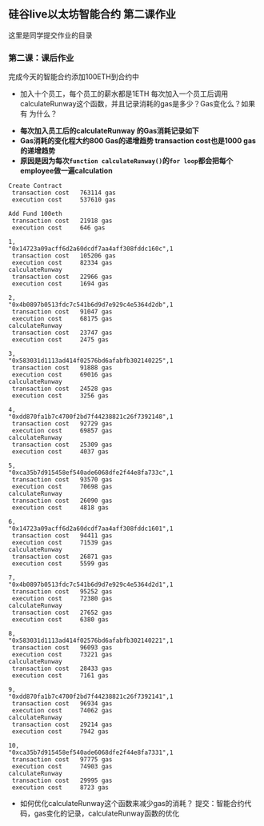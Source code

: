 ## 硅谷live以太坊智能合约 第二课作业
这里是同学提交作业的目录

### 第二课：课后作业
完成今天的智能合约添加100ETH到合约中
- 加入十个员工，每个员工的薪水都是1ETH
每次加入一个员工后调用calculateRunway这个函数，并且记录消耗的gas是多少？Gas变化么？如果有 为什么？

* **每次加入员工后的calculateRunway 的Gas消耗记录如下**
* **Gas消耗的变化程大约800 Gas的递增趋势 transaction cost也是1000 gas的递增趋势**
* **原因是因为每次`function calculateRunway()`的`for loop`都会把每个employee做一遍calculation**
        
````
Create Contract
 transaction cost 	763114 gas 
 execution cost 	537610 gas 

Add Fund 100eth
 transaction cost 	21918 gas 
 execution cost 	646 gas 

1, 
"0x14723a09acff6d2a60dcdf7aa4aff308fddc160c",1
 transaction cost 	105206 gas 
 execution cost 	82334 gas
calculateRunway
 transaction cost 	22966 gas 
 execution cost 	1694 gas 

2,
"0x4b0897b0513fdc7c541b6d9d7e929c4e5364d2db",1
 transaction cost 	91047 gas 
 execution cost 	68175 gas 
calculateRunway
 transaction cost 	23747 gas 
 execution cost 	2475 gas 

3,
"0x583031d1113ad414f02576bd6afabfb302140225",1
 transaction cost 	91888 gas 
 execution cost 	69016 gas 
calculateRunway
 transaction cost 	24528 gas 
 execution cost 	3256 gas 

4,
"0xdd870fa1b7c4700f2bd7f44238821c26f7392148",1
 transaction cost 	92729 gas 
 execution cost 	69857 gas 
calculateRunway
 transaction cost 	25309 gas 
 execution cost 	4037 gas 

5,
"0xca35b7d915458ef540ade6068dfe2f44e8fa733c",1
 transaction cost 	93570 gas 
 execution cost 	70698 gas 
calculateRunway
 transaction cost 	26090 gas 
 execution cost 	4818 gas 

6,
"0x14723a09acff6d2a60dcdf7aa4aff308fddc1601",1
 transaction cost 	94411 gas 
 execution cost 	71539 gas 
calculateRunway
 transaction cost 	26871 gas 
 execution cost 	5599 gas 

7,
"0x4b0897b0513fdc7c541b6d9d7e929c4e5364d2d1",1
 transaction cost 	95252 gas 
 execution cost 	72380 gas 
calculateRunway
 transaction cost 	27652 gas 
 execution cost 	6380 gas 

8,
"0x583031d1113ad414f02576bd6afabfb302140221",1
 transaction cost 	96093 gas 
 execution cost 	73221 gas 
calculateRunway
 transaction cost 	28433 gas 
 execution cost 	7161 gas 

9,
"0xdd870fa1b7c4700f2bd7f44238821c26f7392141",1
 transaction cost 	96934 gas 
 execution cost 	74062 gas 
calculateRunway
 transaction cost 	29214 gas 
 execution cost 	7942 gas 

10,
"0xca35b7d915458ef540ade6068dfe2f44e8fa7331",1
 transaction cost 	97775 gas 
 execution cost 	74903 gas 
calculateRunway
 transaction cost 	29995 gas 
 execution cost 	8723 gas 
````



- 如何优化calculateRunway这个函数来减少gas的消耗？
提交：智能合约代码，gas变化的记录，calculateRunway函数的优化

